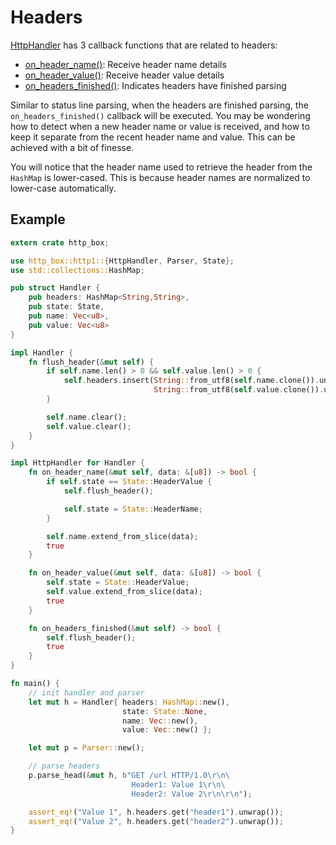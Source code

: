 # Headers

[HttpHandler](http://www.metatomic.io/docs/api/http_box/http1/trait.HttpHandler.html) has 3 callback functions that are related to headers:

- [on_header_name()](http://www.metatomic.io/docs/api/http_box/http1/trait.HttpHandler.html#method.on_header_name): Receive header name details
- [on_header_value()](http://www.metatomic.io/docs/api/http_box/http1/trait.HttpHandler.html#method.on_header_value): Receive header value details
- [on_headers_finished()](http://www.metatomic.io/docs/api/http_box/http1/trait.HttpHandler.html#method.on_headers_finished): Indicates headers have finished parsing

Similar to status line parsing, when the headers are finished parsing, the `on_headers_finished()`
callback will be executed. You may be wondering how to detect when a new header name or value
is received, and how to keep it separate from the recent header name and value. This can be
achieved with a bit of finesse.

You will notice that the header name used to retrieve the header from the `HashMap` is lower-cased.
This is because header names are normalized to lower-case automatically.

## Example

```rust
extern crate http_box;

use http_box::http1::{HttpHandler, Parser, State};
use std::collections::HashMap;

pub struct Handler {
    pub headers: HashMap<String,String>,
    pub state: State,
    pub name: Vec<u8>,
    pub value: Vec<u8>
}

impl Handler {
    fn flush_header(&mut self) {
        if self.name.len() > 0 && self.value.len() > 0 {
            self.headers.insert(String::from_utf8(self.name.clone()).unwrap(),
                                String::from_utf8(self.value.clone()).unwrap());
        }

        self.name.clear();
        self.value.clear();
    }
}

impl HttpHandler for Handler {
    fn on_header_name(&mut self, data: &[u8]) -> bool {
        if self.state == State::HeaderValue {
            self.flush_header();

            self.state = State::HeaderName;
        }

        self.name.extend_from_slice(data);
        true
    }

    fn on_header_value(&mut self, data: &[u8]) -> bool {
        self.state = State::HeaderValue;
        self.value.extend_from_slice(data);
        true
    }

    fn on_headers_finished(&mut self) -> bool {
        self.flush_header();
        true
    }
}

fn main() {
    // init handler and parser
    let mut h = Handler{ headers: HashMap::new(),
                         state: State::None,
                         name: Vec::new(),
                         value: Vec::new() };

    let mut p = Parser::new();

    // parse headers
    p.parse_head(&mut h, b"GET /url HTTP/1.0\r\n\
                           Header1: Value 1\r\n\
                           Header2: Value 2\r\n\r\n");

    assert_eq!("Value 1", h.headers.get("header1").unwrap());
    assert_eq!("Value 2", h.headers.get("header2").unwrap());
}
```
